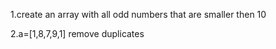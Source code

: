 1.create an array with all odd numbers that are smaller then 10

2.a=[1,8,7,9,1] remove duplicates 
